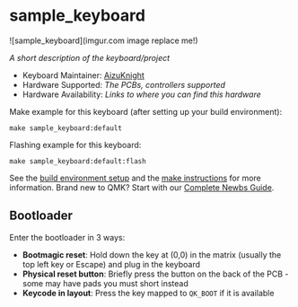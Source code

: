 # sample_keyboard

![sample_keyboard](imgur.com image replace me!)

*A short description of the keyboard/project*

* Keyboard Maintainer: [AizuKnight](https://github.com/AizuKnight)
* Hardware Supported: *The PCBs, controllers supported*
* Hardware Availability: *Links to where you can find this hardware*

Make example for this keyboard (after setting up your build environment):

    make sample_keyboard:default

Flashing example for this keyboard:

    make sample_keyboard:default:flash

See the [build environment setup](https://docs.qmk.fm/#/getting_started_build_tools) and the [make instructions](https://docs.qmk.fm/#/getting_started_make_guide) for more information. Brand new to QMK? Start with our [Complete Newbs Guide](https://docs.qmk.fm/#/newbs).

## Bootloader

Enter the bootloader in 3 ways:

* **Bootmagic reset**: Hold down the key at (0,0) in the matrix (usually the top left key or Escape) and plug in the keyboard
* **Physical reset button**: Briefly press the button on the back of the PCB - some may have pads you must short instead
* **Keycode in layout**: Press the key mapped to `QK_BOOT` if it is available
